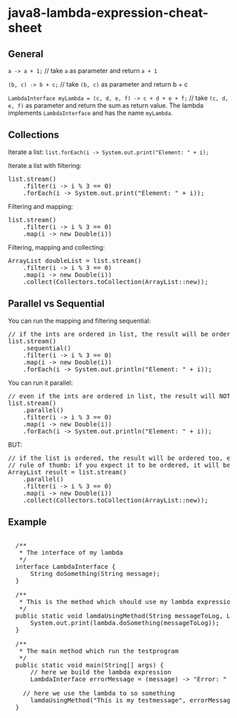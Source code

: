 java8-lambda-expression-cheat-sheet
===================================
General
-------
`a -> a + 1;` // take `a` as parameter and return `a + 1`

`(b, c) -> b + c;` // take `(b, c)` as parameter and return b + c

`LambdaInterface myLambda = (c, d, e, f) -> c + d + e + f;` // take `(c, d, e, f)` as parameter and return the sum as return value. The lambda implements `LambdaInterface` and has the name `myLambda`.

Collections
-----------
Iterate a list:
`list.forEach(i -> System.out.print("Element: " + i);`

Iterate a list with filtering:
<pre>
list.stream()
	.filter(i -> i % 3 == 0) 
	.forEach(i -> System.out.print("Element: " + i));
</pre>

Filtering and mapping:
<pre>
list.stream()
	.filter(i -> i % 3 == 0)
	.map(i -> new Double(i))
</pre>

Filtering, mapping and collecting:
<pre>
ArrayList<Double> doubleList = list.stream()
	.filter(i -> i % 3 == 0)
	.map(i -> new Double(i))
	.collect(Collectors.toCollection(ArrayList::new));
</pre>

Parallel vs Sequential
----------------------
You can run the mapping and filtering sequential:
<pre>
// if the ints are ordered in list, the result will be ordered, too
list.stream()
	.sequential()
	.filter(i -> i % 3 == 0)
	.map(i -> new Double(i))
	.forEach(i -> System.out.println("Element: " + i));
</pre>
You can run it parallel:
<pre>
// even if the ints are ordered in list, the result will NOT be ordered
list.stream()
	.parallel()
	.filter(i -> i % 3 == 0)
	.map(i -> new Double(i))
	.forEach(i -> System.out.println("Element: " + i));
</pre>
BUT:
<pre>
// if the list is ordered, the result will be ordered too, even if it is processed parallel.
// rule of thumb: if you expect it to be ordered, it will be ordered (lists, arrays, etc.)
ArrayList<Double> result = list.stream()
	.parallel()
	.filter(i -> i % 3 == 0)
	.map(i -> new Double(i))
	.collect(Collectors.toCollection(ArrayList::new));
</pre>

Example
-------
<pre>    
  /**
   * The interface of my lambda
   */
  interface LambdaInterface {
	  String doSomething(String message);
  }
  
  /**
   * This is the method which should use my lambda expression
   */
  public static void lamdaUsingMethod(String messageToLog, LambdaInterface lambda) {
	  System.out.print(lambda.doSomething(messageToLog));
  }
  
  /**
   * The main method which run the testprogram
   */
  public static void main(String[] args) {
	  // here we build the lambda expression
	  LambdaInterface errorMessage = (message) -> "Error: " + message;
    
    // here we use the lambda to so something
	  lamdaUsingMethod("This is my testmessage", errorMessage);
  }
</pre>
